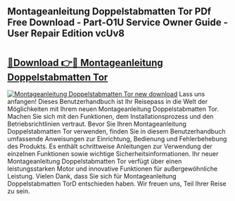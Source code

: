 ## Montageanleitung Doppelstabmatten Tor PDf Free Download - Part-O1U Service Owner Guide - User Repair Edition vcUv8

# <h2><a href="http://df84gcw.blite.top/?on=Montageanleitung+Doppelstabmatten+Tor">🔗Download 👉🔴 Montageanleitung Doppelstabmatten Tor</a></h2>

[![Montageanleitung Doppelstabmatten Tor new download](https://i.imgur.com/lujVjoI.png)](http://df84gcw.blite.top/?on=Montageanleitung+Doppelstabmatten+Tor)
Lass uns anfangen! Dieses Benutzerhandbuch ist Ihr Reisepass in die Welt der Möglichkeiten mit Ihrem neuen Montageanleitung Doppelstabmatten Tor. Machen Sie sich mit den Funktionen, dem Installationsprozess und den Betriebsrichtlinien vertraut. Bevor Sie Ihren Montageanleitung Doppelstabmatten Tor verwenden, finden Sie in diesem Benutzerhandbuch umfassende Anweisungen zur Einrichtung, Bedienung und Fehlerbehebung des Produkts. Es enthält schrittweise Anleitungen zur Verwendung der einzelnen Funktionen sowie wichtige Sicherheitsinformationen. Ihr neuer Montageanleitung Doppelstabmatten Tor verfügt über einen leistungsstarken Motor und innovative Funktionen für außergewöhnliche Leistung. Vielen Dank, dass Sie sich für Montageanleitung Doppelstabmatten TorD entschieden haben. Wir freuen uns, Teil Ihrer Reise zu sein.
